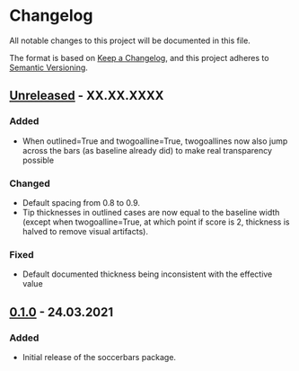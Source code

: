 <!-- markdownlint-disable MD022 MD024 MD032 -->
# Changelog
All notable changes to this project will be documented in this file.

The format is based on [Keep a Changelog](https://keepachangelog.com/en/1.0.0/),
and this project adheres to [Semantic Versioning](https://semver.org/spec/v2.0.0.html).

## [Unreleased] - XX.XX.XXXX
### Added
- When outlined=True and twogoalline=True, twogoallines now also jump across the bars (as baseline already did) to make real transparency possible

### Changed
- Default spacing from 0.8 to 0.9.
- Tip thicknesses in outlined cases are now equal to the baseline width (except when twogoalline=True, at which point if score is 2, thickness is halved to remove visual artifacts).

### Fixed
- Default documented thickness being inconsistent with the effective value

## [0.1.0] - 24.03.2021
### Added
- Initial release of the soccerbars package.

[Unreleased]: https://github.com/meakbiyik/vscode-r-test-adapter/compare/v0.1.0...HEAD
[0.1.0]: https://github.com/meakbiyik/soccerbars/releases/tag/v0.1.0

